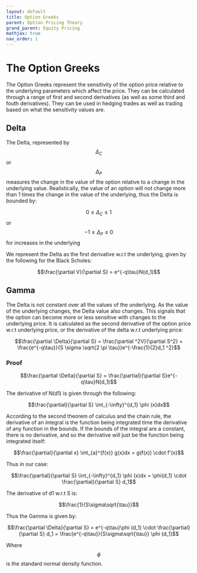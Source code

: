 ```yaml
---
layout: default
title: Option Greeks
parent: Option Pricing Theory
grand_parent: Equity Pricing
mathjax: true
nav_order: 1
---
```

# The Option Greeks
The Option Greeks represent the sensitivity of the option price relative to the underlying parameters which affect the price. They can be calculated through a range of first and second derivatives (as well as some third and fouth derivatives). They can be used in hedging trades as well as trading based on what the sensitivity values are.

## Delta
The Delta, represented by $$\Delta _C$$ or $$\Delta_P$$ measures the change in the value of the option relative to a change in the underlying value. Realistically, the value of an option will not change more than 1 times the change in the value of the underlying, thus the Delta is bounded by:

$$0 \leq \Delta_C \leq 1$$ or $$-1 \leq \Delta_P \leq 0$$ for increases in the underlying

We represent the Delta as the first derivative w.r.t the underlying, given by the following for the Black Scholes:

$$\frac{\partial V}{\partial S} = e^{-q\tau}N(d_1)$$

## Gamma
The Delta is not constant over all the values of the underlying. As the value of the underlying changes, the Delta value also changes. This signals that the option can become more or less sensitive with changes to the underlying price. It is calculated as the second derivative of the option price w.r.t underlying price, or the derivative of the delta w.r.t underlying price:

$$\frac{\partial \Delta}{\partial S} = \frac{\partial ^2V}{\partial S^2} = \frac{e^{-q\tau}}{S \sigma \sqrt{2 \pi \tau}}e^{-\frac{1}{2}d_1 ^2}$$

### Proof
$$\frac{\partial \Delta}{\partial S} = \frac{\partial}{\partial S}e^{-q\tau}N(d_1)$$

The derivative of N(d1) is given through the following:

$$\frac{\partial}{\partial S} \int_{-\infty}^{d_1} \phi (x)dx$$

According to the second theorem of calculus and the chain rule, the derivative of an integral is the function being integrated time the derivative of any function in the bounds. If the bounds of the integral are a constant, there is no derivative, and so the derivative will just be the function being integrated itself:

$$\frac{\partial}{\partial x} \int_{a}^{f(x)} g(x)dx = g(f(x)) \cdot f'(x)$$

Thus in our case:

$$\frac{\partial}{\partial S} \int_{-\infty}^{d_1} \phi (x)dx = \phi(d_1) \cdot \frac{\partial}{\partial S} d_1$$

The derivative of d1 w.r.t S is:

$$\frac{1}{S\sigma\sqrt{\tau}}$$

Thus the Gamma is given by:

$$\frac{\partial \Delta}{\partial S} = e^{-q\tau}\phi (d_1) \cdot \frac{\partial}{\partial S} d_1 = \frac{e^{-q\tau}}{S\sigma\sqrt{\tau}} \phi (d_1)$$

Where $$\phi$$ is the standard normal density function.
